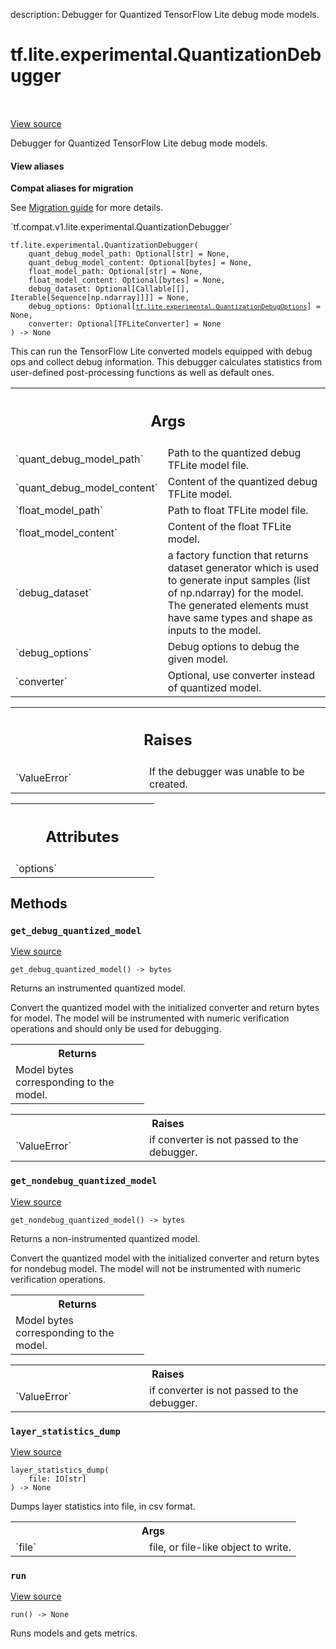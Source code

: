 description: Debugger for Quantized TensorFlow Lite debug mode models.

<div itemscope itemtype="http://developers.google.com/ReferenceObject">
<meta itemprop="name" content="tf.lite.experimental.QuantizationDebugger" />
<meta itemprop="path" content="Stable" />
<meta itemprop="property" content="__init__"/>
<meta itemprop="property" content="get_debug_quantized_model"/>
<meta itemprop="property" content="get_nondebug_quantized_model"/>
<meta itemprop="property" content="layer_statistics_dump"/>
<meta itemprop="property" content="run"/>
</div>

# tf.lite.experimental.QuantizationDebugger

<!-- Insert buttons and diff -->

<table class="tfo-notebook-buttons tfo-api nocontent" align="left">

</table>

<a target="_blank" class="external" href="/code/stable/tensorflow/lite/tools/optimize/debugging/python/debugger.py">View source</a>



Debugger for Quantized TensorFlow Lite debug mode models.

<section class="expandable">
  <h4 class="showalways">View aliases</h4>
  <p>
<b>Compat aliases for migration</b>
<p>See
<a href="https://www.tensorflow.org/guide/migrate">Migration guide</a> for
more details.</p>
<p>`tf.compat.v1.lite.experimental.QuantizationDebugger`</p>
</p>
</section>

<pre class="devsite-click-to-copy prettyprint lang-py tfo-signature-link">
<code>tf.lite.experimental.QuantizationDebugger(
    quant_debug_model_path: Optional[str] = None,
    quant_debug_model_content: Optional[bytes] = None,
    float_model_path: Optional[str] = None,
    float_model_content: Optional[bytes] = None,
    debug_dataset: Optional[Callable[[], Iterable[Sequence[np.ndarray]]]] = None,
    debug_options: Optional[<a href="../../../tf/lite/experimental/QuantizationDebugOptions.md"><code>tf.lite.experimental.QuantizationDebugOptions</code></a>] = None,
    converter: Optional[TFLiteConverter] = None
) -> None
</code></pre>



<!-- Placeholder for "Used in" -->

This can run the TensorFlow Lite converted models equipped with debug ops and
collect debug information. This debugger calculates statistics from
user-defined post-processing functions as well as default ones.

<!-- Tabular view -->
 <table class="responsive fixed orange">
<colgroup><col width="214px"><col></colgroup>
<tr><th colspan="2"><h2 class="add-link">Args</h2></th></tr>

<tr>
<td>
`quant_debug_model_path`<a id="quant_debug_model_path"></a>
</td>
<td>
Path to the quantized debug TFLite model file.
</td>
</tr><tr>
<td>
`quant_debug_model_content`<a id="quant_debug_model_content"></a>
</td>
<td>
Content of the quantized debug TFLite model.
</td>
</tr><tr>
<td>
`float_model_path`<a id="float_model_path"></a>
</td>
<td>
Path to float TFLite model file.
</td>
</tr><tr>
<td>
`float_model_content`<a id="float_model_content"></a>
</td>
<td>
Content of the float TFLite model.
</td>
</tr><tr>
<td>
`debug_dataset`<a id="debug_dataset"></a>
</td>
<td>
a factory function that returns dataset generator which is
used to generate input samples (list of np.ndarray) for the model. The
generated elements must have same types and shape as inputs to the
model.
</td>
</tr><tr>
<td>
`debug_options`<a id="debug_options"></a>
</td>
<td>
Debug options to debug the given model.
</td>
</tr><tr>
<td>
`converter`<a id="converter"></a>
</td>
<td>
Optional, use converter instead of quantized model.
</td>
</tr>
</table>



<!-- Tabular view -->
 <table class="responsive fixed orange">
<colgroup><col width="214px"><col></colgroup>
<tr><th colspan="2"><h2 class="add-link">Raises</h2></th></tr>

<tr>
<td>
`ValueError`<a id="ValueError"></a>
</td>
<td>
If the debugger was unable to be created.
</td>
</tr>
</table>





<!-- Tabular view -->
 <table class="responsive fixed orange">
<colgroup><col width="214px"><col></colgroup>
<tr><th colspan="2"><h2 class="add-link">Attributes</h2></th></tr>

<tr>
<td>
`options`<a id="options"></a>
</td>
<td>

</td>
</tr>
</table>



## Methods

<h3 id="get_debug_quantized_model"><code>get_debug_quantized_model</code></h3>

<a target="_blank" class="external" href="/code/stable/tensorflow/lite/tools/optimize/debugging/python/debugger.py">View source</a>

<pre class="devsite-click-to-copy prettyprint lang-py tfo-signature-link">
<code>get_debug_quantized_model() -> bytes
</code></pre>

Returns an instrumented quantized model.

Convert the quantized model with the initialized converter and
return bytes for model. The model will be instrumented with numeric
verification operations and should only be used for debugging.

<!-- Tabular view -->
 <table class="responsive fixed orange">
<colgroup><col width="214px"><col></colgroup>
<tr><th colspan="2">Returns</th></tr>
<tr class="alt">
<td colspan="2">
Model bytes corresponding to the model.
</td>
</tr>

</table>



<!-- Tabular view -->
 <table class="responsive fixed orange">
<colgroup><col width="214px"><col></colgroup>
<tr><th colspan="2">Raises</th></tr>

<tr>
<td>
`ValueError`
</td>
<td>
if converter is not passed to the debugger.
</td>
</tr>
</table>



<h3 id="get_nondebug_quantized_model"><code>get_nondebug_quantized_model</code></h3>

<a target="_blank" class="external" href="/code/stable/tensorflow/lite/tools/optimize/debugging/python/debugger.py">View source</a>

<pre class="devsite-click-to-copy prettyprint lang-py tfo-signature-link">
<code>get_nondebug_quantized_model() -> bytes
</code></pre>

Returns a non-instrumented quantized model.

Convert the quantized model with the initialized converter and
return bytes for nondebug model. The model will not be instrumented with
numeric verification operations.

<!-- Tabular view -->
 <table class="responsive fixed orange">
<colgroup><col width="214px"><col></colgroup>
<tr><th colspan="2">Returns</th></tr>
<tr class="alt">
<td colspan="2">
Model bytes corresponding to the model.
</td>
</tr>

</table>



<!-- Tabular view -->
 <table class="responsive fixed orange">
<colgroup><col width="214px"><col></colgroup>
<tr><th colspan="2">Raises</th></tr>

<tr>
<td>
`ValueError`
</td>
<td>
if converter is not passed to the debugger.
</td>
</tr>
</table>



<h3 id="layer_statistics_dump"><code>layer_statistics_dump</code></h3>

<a target="_blank" class="external" href="/code/stable/tensorflow/lite/tools/optimize/debugging/python/debugger.py">View source</a>

<pre class="devsite-click-to-copy prettyprint lang-py tfo-signature-link">
<code>layer_statistics_dump(
    file: IO[str]
) -> None
</code></pre>

Dumps layer statistics into file, in csv format.


<!-- Tabular view -->
 <table class="responsive fixed orange">
<colgroup><col width="214px"><col></colgroup>
<tr><th colspan="2">Args</th></tr>

<tr>
<td>
`file`
</td>
<td>
file, or file-like object to write.
</td>
</tr>
</table>



<h3 id="run"><code>run</code></h3>

<a target="_blank" class="external" href="/code/stable/tensorflow/lite/tools/optimize/debugging/python/debugger.py">View source</a>

<pre class="devsite-click-to-copy prettyprint lang-py tfo-signature-link">
<code>run() -> None
</code></pre>

Runs models and gets metrics.




